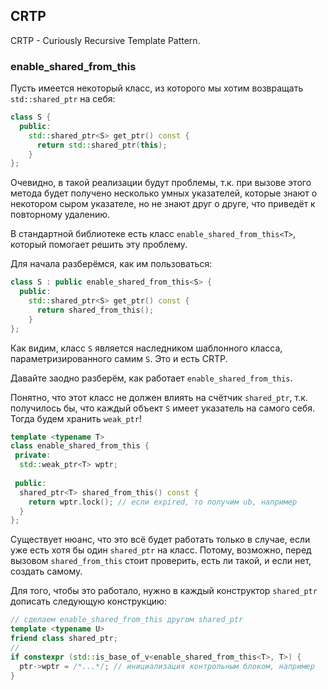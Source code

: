 ## CRTP

CRTP - Curiously Recursive Template Pattern.

### enable_shared_from_this

Пусть имеется некоторый класс, из которого мы хотим возвращать ```std::shared_ptr``` на себя:
```cpp
class S {
  public:
    std::shared_ptr<S> get_ptr() const {
      return std::shared_ptr(this);
    }
};
```

Очевидно, в такой реализации будут проблемы, т.к. при вызове этого метода будет получено
несколько умных указателей, которые знают о некотором сыром указателе, но не знают
друг о друге, что приведёт к повторному удалению.

В стандартной библиотеке есть класс ```enable_shared_from_this<T>```, который 
помогает решить эту проблему.

Для начала разберёмся, как им пользоваться:
```cpp
class S : public enable_shared_from_this<S> {
  public:
    std::shared_ptr<S> get_ptr() const {
      return shared_from_this();
    }
};
```

Как видим, класс ```S``` является наследником шаблонного класса, параметризированного самим ```S```.
Это и есть CRTP.

Давайте заодно разберём, как работает ```enable_shared_from_this```.

Понятно, что этот класс не должен влиять на счётчик ```shared_ptr```, т.к. получилось бы,
что каждый объект ```S``` имеет указатель на самого себя.
Тогда будем хранить ```weak_ptr```!

```cpp
template <typename T>
class enable_shared_from_this {
 private:
  std::weak_ptr<T> wptr;
 
 public:
  shared_ptr<T> shared_from_this() const {
    return wptr.lock(); // если expired, то получим ub, например
  }
};
```

Существует нюанс, что это всё будет работать только в случае, если уже есть хотя бы один
```shared_ptr``` на класс.
Потому, возможно, перед вызовом ```shared_from_this``` стоит проверить, есть ли такой, 
и если нет, создать самому.

Для того, чтобы это работало, нужно в каждый конструктор ```shared_ptr``` дописать следующую конструкцию:
```cpp
// сделаем enable_shared_from_this другом shared_ptr
template <typename U>
friend class shared_ptr;
//
if constexpr (std::is_base_of_v<enable_shared_from_this<T>, T>) {
  ptr->wptr = /*...*/; // инициализация контрольным блоком, например
}
```
